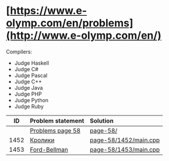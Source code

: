 # [https://www.e-olymp.com/en/problems](http://www.e-olymp.com/en/)

Compilers:

- Judge Haskell
- Judge C#
- Judge Pascal
- Judge C++
- Judge Java
- Judge PHP
- Judge Python
- Judge Ruby


| ID | Problem statement                                                                     | Solution                                     |
|:--:|:--------------------------------------------------------------------------------------|:---------------------------------------------|
|    |[Problems page 58](https://www.e-olymp.com/en/problems?page=58/)                       |[page-58/](page-58/)                          |
|1452|[Кролики     ](https://www.e-olymp.com/en/problems/1452)                               |[page-58/1452/main.cpp](page-58/1452/main.cpp)|
|1453|[Ford-Bellman](http://www.e-olymp.com/en/problems/1453)                                |[page-58/1453/main.cpp](page-58/1453/main.cpp)|
